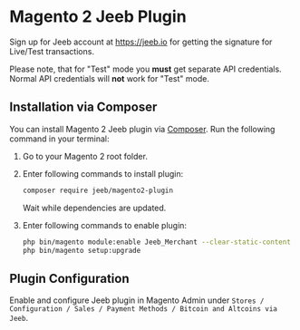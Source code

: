 # Magento 2 Jeeb Plugin

Sign up for Jeeb account at <https://jeeb.io> for getting the signature for Live/Test transactions.

Please note, that for "Test" mode you **must** get separate API credentials. Normal API credentials will **not** work for "Test" mode.

## Installation via Composer

You can install Magento 2 Jeeb plugin via [Composer](http://getcomposer.org/). Run the following command in your terminal:

1. Go to your Magento 2 root folder.

2. Enter following commands to install plugin:

    ```bash
    composer require jeeb/magento2-plugin
    ```
   Wait while dependencies are updated.

3. Enter following commands to enable plugin:

    ```bash
    php bin/magento module:enable Jeeb_Merchant --clear-static-content
    php bin/magento setup:upgrade
    ```

## Plugin Configuration

Enable and configure Jeeb plugin in Magento Admin under `Stores / Configuration / Sales / Payment Methods / Bitcoin and Altcoins via Jeeb`.
